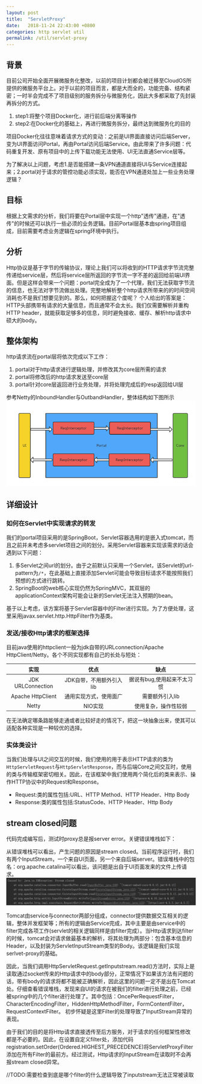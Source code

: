 ```yaml
---
layout: post
title:  "ServletProxy"
date:   2018-11-24 22:43:00 +0800
categories: http servlet util
permalink: /util/servlet-proxy
---
```


## 背景
目前公司开始全面开展微服务化整改，以前的项目计划都会被迁移至CloudOS所提供的微服务平台上。对于以前的项目而言，都是大而全的，功能完备、结构紧密；一时半会完成不了项目级别的服务拆分与微服务化，因此大多都采取了先封装再拆分的方式。

1. step1:将整个项目Docker化，进行前后端分离等操作
2. step2:在Docker化的基础上，再进行微服务拆分，最终达到微服务化的目的

项目Docker化往往意味着请求方式的变动：之前是UI界面直接访问后端Server，变为UI界面访问Portal，再由Portal访问后端Service。由此带来了许多问题：代码重复开发、原有项目中的上传下载功能无法使用、UI无法直通Service层等。

为了解决以上问题，考虑1.是否能搭建一条VPN通道直接将UI与Service连接起来；2.portal对于请求的管控功能必须实现，能否在VPN通道处加上一些业务处理逻辑？

## 目标
根据上文需求的分析，我们将要在Portal层中实现一个http"透传"通道，在"透传"的时候还可以执行一些必须的业务逻辑。目前Portal层基本由spring项目组成，目前需要考虑业务逻辑在spring环境中执行。

## 分析
Http协议是基于字节的传输协议，理论上我们可以将收到的HTTP请求字节流完整传递给service层，然后将service层所返回的字节流一字不差的返回给前端UI界面。但是这样会带来一个问题：portal完全成为了一个代理，我们无法获取字节流的信息，也无法对字节流做出处理。完整地解析整个http请求所带来的的时间空间消耗也不是我们想要见到的。那么，如何把握这个度呢？
个人给出的答案是：HTTP头部携带有请求的大量信息，而且通常不会太长。我们仅需要解析并重构HTTP header，就能获取足够多的信息，同时避免接收、缓存、解析http请求中硕大的body。

## 整体架构
http请求流在portal层将依次完成以下工作：

1. portal对于http请求进行逻辑处理，并修改其为core层所需的请求
2. portal将修改后的http请求发送至core层
3. portal针对core层返回进行业务处理，并将处理完成后的resp返回给UI层

参考Netty的InboundHandler与OutbandHandler，整体结构如下图所示
![ServletProxy](../resources/img/servlet-proxy.jpg)

## 详细设计

### 如何在Servlet中实现请求的转发
我们的portal项目采用的是SpringBoot，Servlet容器选用的是嵌入式tomcat，而且之前并未考虑多servlet项目之间的划分。采用Servlet容器来实现该需求的话会遇到以下问题：

 1. 多Servlet之间url的划分。由于之前默认只采用一个Servlet，该Servlet的url-pattern为`/*`，在此基础上直接添加Servlet可能会导致目标请求不能按照我们预想的方式进行跳转。
 2. SpringBoot的web核心实现仍然为SpringMVC，其双层的applicationContext架构可能会让新的Servlet无法注入预期的bean。

基于以上考虑，该方案将基于Servlet容器中的Filter进行实现。为了方便处理，这里采用javax.servlet.http.HttpFilter作为基类。

### 发送/接收Http请求的框架选择
目前java使用的httpclient一般为jdk自带的URLconnection/Apache HttpClient/Netty。各个不同实现都有自己的长处与短处：

|实现|优点|缺点|
| :------:| :------: | :------: |
|JDK URLConnection|JDK自带，不用额外引入lib|据说有bug,使用起来不太习惯|
|Apache HttpClient|通用实现方式，使用面广|需要额外引入lib|
|Netty|NIO实现|使用复杂，操作性较弱|

在无法确定哪条路能够走通或者比较好走的情况下，把这一块抽象出来，使其可以适配各种实现是一种较优的选择。

### 实体类设计
当我们处理与UI之间交互的时候，我们使用的用于表示HTTP请求的类为`HttpServletRequest`与`HttpServletResponse`，而与后端Core之间交互时，使用的类与传输框架密切相关。因此，在该框架中我们使用两个简化后的类来表示、操作HTTP协议中的Request和Response。

 * Request:类的属性包括:URL、HTTP Method、HTTP Header、Http Body
 * Response:类的属性包括:StatusCode、HTTP Header、Http Body

## stream closed问题
代码完成编写后，测试时proxy总是报server error。关键错误堆栈如下：

从错误堆栈可以看出，产生问题的原因是stream closed。当前程序运行时，我们有两个InputStream，一个来自UI页面，另一个来自后端server。错误堆栈中的包名：org.apache.catalina可以看出，该问题是出自于UI页面发来的文件上传请求。
![ServletProxy](../resources/img/exception-stack.PNG)

Tomcat由service与connector两部分组成，connector提供数据交互相关的逻辑，整体并发框架等；所有的逻辑由Service完成，其中主要是由service中的filter完成各项工作(servlet的相关逻辑同样是由filter完成）。当Http请求到达filter的时候，tomcat会对请求做最基本的解析，将其处理为两部分：包含基本信息的Header，以及封装为ServletInputStream类型的Body。该逻辑是我们实现serlvet-proxy的基础。

因此，当我们调用HttpServletRequest.getInputstream.read()方法时，实际上是读取通过socket传来的Http请求中的body部分，正常情况下如果该方法有问题的话，带有body的请求将都不能被正确解析，因此这里的问题一定不是出在Tomcat处。仔细查看错误堆栈，发现来自UI的请求在被我们的filter进行处理之前，已经被spring中的几个filter进行处理了。其中包括：OncePerRequestFilter，CharacterEncodingFilter，HiddenHttpMethodFilter，FormContentFilter，RequestContextFilter。
初步怀疑是这里Filter的处理导致了InputStream异常的表现。

由于我们的目的是将Http请求直接透传至后方服务，对于请求的任何框架性修改都是不必要的。因此，在设置自定义filter处，添加代码registration.setOrder(Ordered.HIGHEST_PRECEDENCE)将ServletProxyFilter添加在所有Filter的最前方。经过测试，Http请求的InputStream在读取时不会再报stream closed异常。

//TODO:需要检查到底是哪个filter的什么逻辑导致了inputstream无法正常被读取
